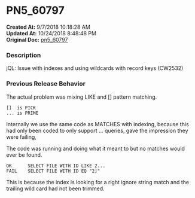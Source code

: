 # PN5_60797

**Created At:** 9/7/2018 10:18:28 AM  
**Updated At:** 10/24/2018 8:48:48 PM  
**Original Doc:** [pn5_60797](https://docs.jbase.com/48420-5-7-1-release-notes/pn5_60797)  


### Description

jQL: Issue with indexes and using wildcards with record keys (CW2532)



### Previous Release Behavior

The actual problem was mixing LIKE and [] pattern matching.

```
[]  is PICK
... is PRIME
```

Internally we use the same code as MATCHES with indexing, because this had only been coded to only support ... queries, gave the impression they were failing,

The code was running and doing what it meant to but no matches would ever be found.

```
OK      SELECT FILE WITH ID LIKE 2...
FAIL    SELECT FILE WITH ID EQ "2]"
```

This is because the index is looking for a right ignore string match and the trailing wild card had not been trimmed.
